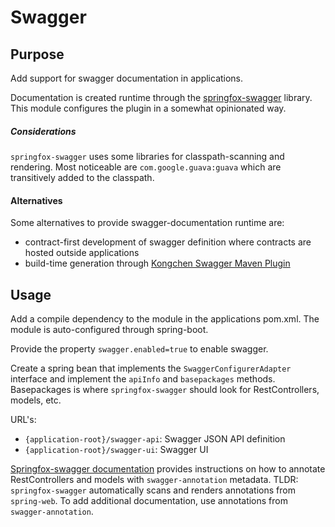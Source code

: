 # Swagger

## Purpose
Add support for swagger documentation in applications.

Documentation is created runtime through the [springfox-swagger](https://springfox.github.io/springfox/docs/current/)
library. This module configures the plugin in a somewhat opinionated way.

##### Considerations
`springfox-swagger` uses some libraries for classpath-scanning and rendering.
Most noticeable are `com.google.guava:guava` which are transitively added to
the classpath.

#### Alternatives
Some alternatives to provide swagger-documentation runtime are:
- contract-first development of swagger definition where contracts are hosted outside applications
- build-time generation through [Kongchen Swagger Maven Plugin](https://github.com/kongchen/swagger-maven-plugin)

## Usage
Add a compile dependency to the module in the applications pom.xml. The module is auto-configured through spring-boot.

Provide the property `swagger.enabled=true` to enable swagger.

Create a spring bean that implements the `SwaggerConfigurerAdapter` interface
and implement the `apiInfo` and `basepackages` methods. Basepackages is where `springfox-swagger` should
look for RestControllers, models, etc.

URL's:
- `{application-root}/swagger-api`: Swagger JSON API definition
- `{application-root}/swagger-ui`: Swagger UI

[Springfox-swagger documentation](https://springfox.github.io/springfox/docs/current/) provides instructions
on how to annotate RestControllers and models with `swagger-annotation` metadata.
TLDR: `springfox-swagger` automatically scans and renders annotations from `spring-web`.
To add additional documentation, use annotations from `swagger-annotation`.